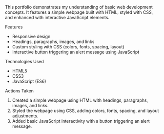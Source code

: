 This portfolio demonstrates my understanding of basic web development concepts. It features a simple webpage built with HTML, styled with CSS, and enhanced with interactive JavaScript elements.

Features

- Responsive design
- Headings, paragraphs, images, and links
- Custom styling with CSS (colors, fonts, spacing, layout)
- Interactive button triggering an alert message using JavaScript

Technologies Used

- HTML5
- CSS3
- JavaScript (ES6)

Actions Taken

1. Created a simple webpage using HTML with headings, paragraphs, images, and links.
2. Styled the webpage using CSS, adding colors, fonts, spacing, and layout adjustments.
3. Added basic JavaScript interactivity with a button triggering an alert message.


